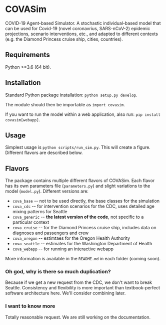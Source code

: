 # COVASim

COVID-19 Agent-based Simulator. A stochastic individual-based model that can be used for Covid-19 (novel coronavrius, SARS-nCoV-2) epidemic projections, scenario interventions, etc., and adapted to different contexts (e.g. the Diamond Princess cruise ship, cities, countries).


## Requirements

Python >=3.6 (64 bit).


## Installation

Standard Python package installation: `python setup.py develop`.

The module should then be importable as `import covasim`.

If you want to run the model within a web application, also run: `pip install covasim[webapp]`.


## Usage

Simplest usage is `python scripts/run_sim.py`. This will create a figure. Different flavors are described below.


## Flavors

The package contains multiple different flavors of COVASim. Each flavor has its own parameters file (`parameters.py`) and slight variations to the model (`model.py`). Different versions are:
* `cova_base` -- not to be used directly, the base classes for the simulation
* `cova_cdc` -- for intervention scenarios for the CDC, uses detailed age mixing patterns for Seattle
* `cova_generic` -- **the latest version of the code**, not specific to a particular context
* `cova_cruise` -- for the Diamond Princess cruise ship, includes data on diagnoses and passengers and crew
* `cova_oregon` -- estimtaes for the Oregon Health Authority
* `cova_seattle` -- estimates for the Washington Department of Health
* `cova_webapp` -- for running an interactive webapp

More information is available in the `README.md` in each folder (coming soon).


### Oh god, why is there so much duplication?

Because if we get a new request from the CDC, we don't want to break Seattle. Consistency and flexibility is more important than textbook-perfect software architecture here. We'll consider combining later.


### I want to know more

Totally reasonable request. We are still working on the documentation.